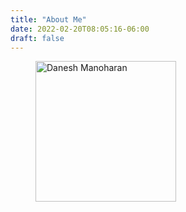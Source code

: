```yaml
---
title: "About Me"
date: 2022-02-20T08:05:16-06:00
draft: false
---
```

<figure class="wp-block-image size-medium is-resized"><img loading="lazy" src="/wp-content/uploads/2019/06/profile-picture-green-hoodie-640x640-450x450.jpeg" alt="Danesh Manoharan" class="wp-image-5757" width="225" height="225" srcset="/wp-content/uploads/2019/06/profile-picture-green-hoodie-640x640-450x450.jpeg 450w, /wp-content/uploads/2019/06/profile-picture-green-hoodie-640x640-150x150.jpeg 150w, /wp-content/uploads/2019/06/profile-picture-green-hoodie-640x640.jpeg 640w" sizes="(max-width: 225px) 100vw, 225px" /></figure>
